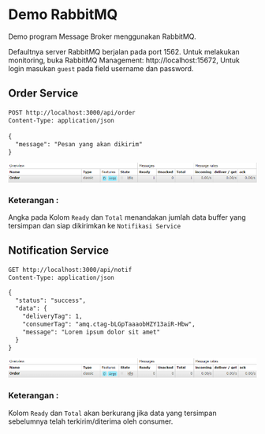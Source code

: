 # Demo RabbitMQ
Demo program Message Broker menggunakan RabbitMQ.

Defaultnya server RabbitMQ berjalan pada port 1562. Untuk melakukan monitoring, buka RabbitMQ Management: http://localhost:15672, Untuk login masukan `guest` pada field username dan password.

## Order Service
~~~
POST http://localhost:3000/api/order
Content-Type: application/json

{
  "message": "Pesan yang akan dikirim"
}
~~~
![Image01](public/Image01.png)

### Keterangan :
Angka pada Kolom `Ready` dan `Total` menandakan jumlah data buffer yang tersimpan dan siap dikirimkan ke `Notifikasi Service`

## Notification Service
~~~
GET http://localhost:3000/api/notif
Content-Type: application/json
~~~
~~~
{
  "status": "success",
  "data": {
    "deliveryTag": 1,
    "consumerTag": "amq.ctag-bLGpTaaaobHZY13aiR-Hbw",
    "message": "Lorem ipsum dolor sit amet"
  }
}
~~~
![Image02](public/Image02.png)

### Keterangan :
Kolom `Ready` dan `Total` akan berkurang jika data yang tersimpan sebelumnya telah terkirim/diterima oleh consumer.